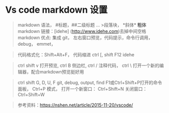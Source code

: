 # Vs code markdown 设置

> markdown 语法， #标题，##二级标题 ... >段落块， \*斜体* **粗体**
> markdown 链接：[idehe] (http://www.idehe.com)去掉中间空格
> markdown 优点: 集成 git， 左右窗口预览，代码提示，命令行调用，debug， emmet，

> 代码格式化：Shift+Alt+F， 代码缩进 ctrl [, shift F12 idehe

> ctrl shift v 打开预览, ctrl B 侧边栏, ctrl / 注释代码， ctrl \ 打开一个新的编辑器，配合markdown预览挺好用

> ctrl shift G, D, U, F git, debug, output, find
> F1或Ctrl+Shift+P打开的命令面板， Ctrl+P 模式， 打开一个新窗口： Ctrl+Shift+N
关闭窗口： Ctrl+Shift+W



> 参考资料：https://nshen.net/article/2015-11-20/vscode/



